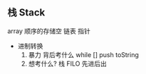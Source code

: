 ## 栈 Stack
array 顺序的存储空
链表 指针
- 进制转换
  1. 暴力
   背后考什么  while [] push toString
  2. 想考什么?
   栈 FILO 先进后出
   